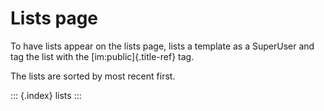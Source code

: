# Lists page

To have lists appear on the lists page, lists a template as a SuperUser and tag the list with the \[im:public\]{.title-ref} tag.

The lists are sorted by most recent first.

::: {.index} lists :::

